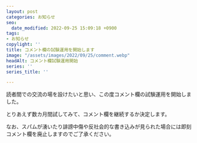 ```yaml
---
layout: post
categories: お知らせ
seo:
  date_modified: 2022-09-25 15:09:18 +0900
tags:
- お知らせ
copylight: ''
title: コメント欄の試験運用を開始します
image: "/assets/images/2022/09/25/comment.webp"
headAlt: コメント欄試験運用開始
series: ''
series_title: ''

---
```

読者間での交流の場を設けたいと思い、この度コメント欄の試験運用を開始しました。

とりあえず数カ月間試してみて、コメント欄を継続するか決定します。

なお、スパムが湧いたり誹謗中傷や反社会的な書き込みが見られた場合には即刻コメント欄を廃止しますのでご了承ください。